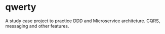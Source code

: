 # qwerty
A study case project to practice DDD and Microservice architeture. CQRS, messaging and other features.
